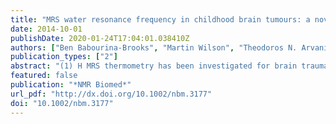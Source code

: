 ```yaml
---
title: "MRS water resonance frequency in childhood brain tumours: a novel potential biomarker of temperature and tumour environment."
date: 2014-10-01
publishDate: 2020-01-24T17:04:01.038410Z
authors: ["Ben Babourina-Brooks", "Martin Wilson", "Theodoros N. Arvanitis", "Andrew C. Peet", "Nigel P. Davies"]
publication_types: ["2"]
abstract: "(1) H MRS thermometry has been investigated for brain trauma and hypothermia monitoring applications but has not been explored in brain tumours. The proton resonance frequency (PRF) of water is dependent on temperature but is also influenced by microenvironment factors, such as fast proton exchange with macromolecules, ionic concentration and magnetic susceptibility. (1) H MRS has been utilized for brain tumour diagnostic and prognostic purposes in children; however, the water PRF measure may provide complementary information to further improve characterization. Water PRF values were investigated from a repository of MRS data acquired from childhood brain tumours and children with apparently normal brains. The cohort consisted of histologically proven glioma (22), medulloblastoma (19) and control groups (28, MRS in both the basal ganglia and parietal white matter regions). All data were acquired at 1.5 T using a short TE (30 ms) single voxel spectroscopy (PRESS) protocol. Water PRF values were calculated using methyl creatine and total choline. Spectral peak amplitude weighted averaging was used to improve the accuracy of the measurements. Mean PRF values were significantly larger for medulloblastoma compared with glioma, with a difference in the means of 0.0147 ppm (p < 0.05), while the mean PRF for glioma was significantly lower than for the healthy cohort, with a difference in the means of 0.0061 ppm (p < 0.05). This would suggest the apparent temperature of the glioma group was ~1.5 °C higher than the medulloblastomas and ~0.7 °C higher than a healthy brain. However, the PRF shift may not reflect a change in temperature, given that alterations in protein content, microstructure and ionic concentration contribute to PRF shifts. Measurement of these effects could also be used as a supplementary biomarker, and further investigation is required. This study has shown that the water PRF value has the potential to be used for characterizing childhood brain tumours, which has not been reported previously. Copyright © 2014 John Wiley & Sons, Ltd."
featured: false
publication: "*NMR Biomed*"
url_pdf: "http://dx.doi.org/10.1002/nbm.3177"
doi: "10.1002/nbm.3177"
---
```


